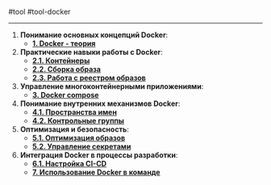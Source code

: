 #tool #tool-docker

---
1. **Понимание основных концепций Docker**:
    - **[1. Docker - теория](5.%20Tools/Docker/1.%20Docker%20-%20теория.md)**
2. **Практические навыки работы с Docker**:
    - **[2.1. Контейнеры](5.%20Tools/Docker/2.1.%20Контейнеры.md)**
    - **[2.2. Сборка образа](5.%20Tools/Docker/2.2.%20Сборка%20образа.md)**
    - **[2.3. Работа с реестром образов](5.%20Tools/Docker/2.3.%20Работа%20с%20реестром%20образов.md)**
3. **Управление многоконтейнерными приложениями**:
    - **[3. Docker compose](5.%20Tools/Docker/3.%20Docker%20compose.md)**
4. **Понимание внутренних механизмов Docker**:
    - **[4.1. Пространства имен](5.%20Tools/Docker/4.1.%20Пространства%20имен.md)**
    - **[4.2. Контрольные группы](5.%20Tools/Docker/4.2.%20Контрольные%20группы.md)**
5. **Оптимизация и безопасность**:
    - **[5.1. Оптимизация образов](5.%20Tools/Docker/5.1.%20Оптимизация%20образов.md)**
    - **[5.2. Управление секретами](5.%20Tools/Docker/5.2.%20Управление%20секретами.md)**
6. **Интеграция Docker в процессы разработки**:
    - **[6.1. Настройка CI-CD](5.%20Tools/Docker/6.1.%20Настройка%20CI-CD.md)**
    - **[7. Использование Docker в команде](5.%20Tools/Docker/7.%20Использование%20Docker%20в%20команде.md)**
